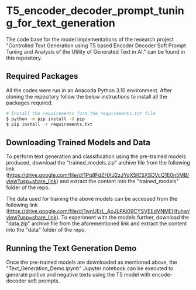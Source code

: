 # T5_encoder_decoder_prompt_tuning_for_text_generation

The code base for the model implementations of the research project "Controlled Text Generation using T5 based Encoder Decoder Soft Prompt Tuning and Analysis of the Utility of Generated Text in AI." can be found in this repository.


## Required Packages

All the codes were run in an Anacoda Python 3.10 environment. After cloning the repository follow the below instructions to install all the packages required.

```sh
# Install the requirements form the requirements.txt file
$ python -m pip install -U pip
$ pip install -r requirements.txt
```

## Downloading Trained Models and Data

To perform text generation and classification using the pre-trained models produced, download the "trained_models.zip" archive file from the following link (https://drive.google.com/file/d/1Pq8FdZHXJ2zJYqX5IC5XSDVcQ1E0n5MB/view?usp=share_link) and extract the content into the "trained_models" folder of the repo.

The data used for training the above models can be accessed from the following link (https://drive.google.com/file/d/1wnUErL_AoJLPAl09CYSVEEdVNMEHfuhw/view?usp=share_link). To experiment with the models further, download the "data.zip" archive file from the aforementioned link and extract the content into the "data" folder of the repo.

## Running the Text Generation Demo

Once the pre-trained models are downloaded as mentioned above, the "Text_Generation_Demo.ipynb" Jupyter notebook can be executed to generate poitive and negative texts using the T5 model with encode-decoder soft prompts.
